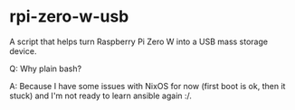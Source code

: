 # rpi-zero-w-usb
A script that helps turn Raspberry Pi Zero W into a USB mass storage device.

Q: Why plain bash?

A: Because I have some issues with NixOS for now (first boot is ok, then it stuck)
and I'm not ready to learn ansible again :/.
